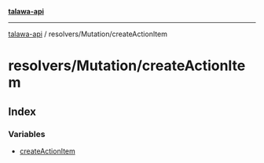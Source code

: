 [**talawa-api**](../../../README.md)

***

[talawa-api](../../../modules.md) / resolvers/Mutation/createActionItem

# resolvers/Mutation/createActionItem

## Index

### Variables

- [createActionItem](variables/createActionItem.md)
